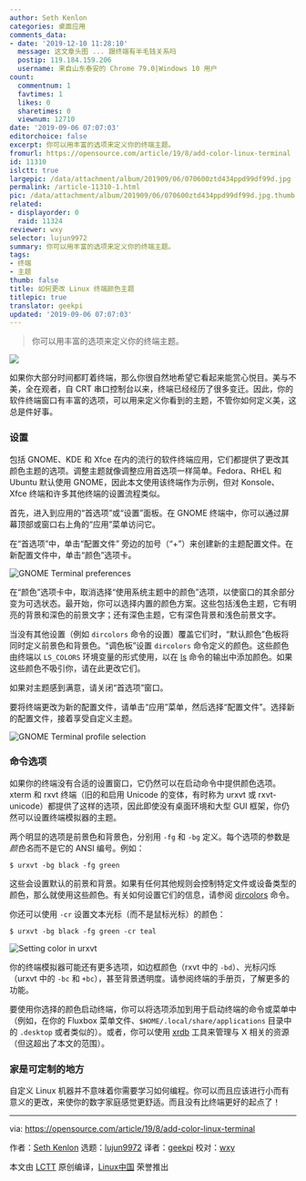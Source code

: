 ```yaml
---
author: Seth Kenlon
categories: 桌面应用
comments_data:
- date: '2019-12-10 11:28:10'
  message: 这文章头图 ... 跟终端有半毛钱关系吗
  postip: 119.184.159.206
  username: 来自山东泰安的 Chrome 79.0|Windows 10 用户
count:
  commentnum: 1
  favtimes: 1
  likes: 0
  sharetimes: 0
  viewnum: 12710
date: '2019-09-06 07:07:03'
editorchoice: false
excerpt: 你可以用丰富的选项来定义你的终端主题。
fromurl: https://opensource.com/article/19/8/add-color-linux-terminal
id: 11310
islctt: true
largepic: /data/attachment/album/201909/06/070600ztd434ppd99df99d.jpg
permalink: /article-11310-1.html
pic: /data/attachment/album/201909/06/070600ztd434ppd99df99d.jpg.thumb.jpg
related:
- displayorder: 0
  raid: 11324
reviewer: wxy
selector: lujun9972
summary: 你可以用丰富的选项来定义你的终端主题。
tags:
- 终端
- 主题
thumb: false
title: 如何更改 Linux 终端颜色主题
titlepic: true
translator: geekpi
updated: '2019-09-06 07:07:03'
---
```



> 
> 你可以用丰富的选项来定义你的终端主题。
> 
> 
> 


![](/data/attachment/album/201909/06/070600ztd434ppd99df99d.jpg)


如果你大部分时间都盯着终端，那么你很自然地希望它看起来能赏心悦目。美与不美，全在观者，自 CRT 串口控制台以来，终端已经经历了很多变迁。因此，你的软件终端窗口有丰富的选项，可以用来定义你看到的主题，不管你如何定义美，这总是件好事。


### 设置


包括 GNOME、KDE 和 Xfce 在内的流行的软件终端应用，它们都提供了更改其颜色主题的选项。调整主题就像调整应用首选项一样简单。Fedora、RHEL 和 Ubuntu 默认使用 GNOME，因此本文使用该终端作为示例，但对 Konsole、Xfce 终端和许多其他终端的设置流程类似。


首先，进入到应用的“首选项”或“设置”面板。在 GNOME 终端中，你可以通过屏幕顶部或窗口右上角的“应用”菜单访问它。


在“首选项”中，单击“配置文件” 旁边的加号（“+”）来创建新的主题配置文件。在新配置文件中，单击“颜色”选项卡。


![GNOME Terminal preferences](/data/attachment/album/201909/06/070706cxdvkdnzh0dxka6m.jpg "GNOME Terminal preferences")


在“颜色”选项卡中，取消选择“使用系统主题中的颜色”选项，以使窗口的其余部分变为可选状态。最开始，你可以选择内置的颜色方案。这些包括浅色主题，它有明亮的背景和深色的前景文字；还有深色主题，它有深色背景和浅色前景文字。


当没有其他设置（例如 `dircolors` 命令的设置）覆盖它们时，“默认颜色”色板将同时定义前景色和背景色。“调色板”设置 `dircolors` 命令定义的颜色。这些颜色由终端以 `LS_COLORS` 环境变量的形式使用，以在 [ls](https://opensource.com/article/19/7/master-ls-command) 命令的输出中添加颜色。如果这些颜色不吸引你，请在此更改它们。


如果对主题感到满意，请关闭“首选项”窗口。


要将终端更改为新的配置文件，请单击“应用”菜单，然后选择“配置文件”。选择新的配置文件，接着享受自定义主题。


![GNOME Terminal profile selection](/data/attachment/album/201909/06/070706gm0zscgzscf0f0qc.jpg "GNOME Terminal profile selection")


### 命令选项


如果你的终端没有合适的设置窗口，它仍然可以在启动命令中提供颜色选项。xterm 和 rxvt 终端（旧的和启用 Unicode 的变体，有时称为 urxvt 或 rxvt-unicode）都提供了这样的选项，因此即使没有桌面环境和大型 GUI 框架，你仍然可以设置终端模拟器的主题。


两个明显的选项是前景色和背景色，分别用 `-fg` 和 `-bg` 定义。每个选项的参数是*颜色名*而不是它的 ANSI 编号。例如：



```
$ urxvt -bg black -fg green
```

这些会设置默认的前景和背景。如果有任何其他规则会控制特定文件或设备类型的颜色，那么就使用这些颜色。有关如何设置它们的信息，请参阅 [dircolors](http://man7.org/linux/man-pages/man1/dircolors.1.html) 命令。


你还可以使用 `-cr` 设置文本光标（而不是鼠标光标）的颜色：



```
$ urxvt -bg black -fg green -cr teal
```

![Setting color in urxvt](/data/attachment/album/201909/06/070707w8q8lsllitbjtaoz.jpg "Setting color in urxvt")


你的终端模拟器可能还有更多选项，如边框颜色（rxvt 中的 `-bd`）、光标闪烁（urxvt 中的 `-bc` 和 `+bc`），甚至背景透明度。请参阅终端的手册页，了解更多的功能。


要使用你选择的颜色启动终端，你可以将选项添加到用于启动终端的命令或菜单中（例如，在你的 Fluxbox 菜单文件、`$HOME/.local/share/applications` 目录中的 `.desktop` 或者类似的）。或者，你可以使用 [xrdb](https://www.x.org/releases/X11R7.7/doc/man/man1/xrdb.1.xhtml) 工具来管理与 X 相关的资源（但这超出了本文的范围）。


### 家是可定制的地方


自定义 Linux 机器并不意味着你需要学习如何编程。你可以而且应该进行小而有意义的更改，来使你的数字家庭感觉更舒适。而且没有比终端更好的起点了！




---


via: <https://opensource.com/article/19/8/add-color-linux-terminal>


作者：[Seth Kenlon](https://opensource.com/users/seth) 选题：[lujun9972](https://github.com/lujun9972) 译者：[geekpi](https://github.com/geekpi) 校对：[wxy](https://github.com/wxy)


本文由 [LCTT](https://github.com/LCTT/TranslateProject) 原创编译，[Linux中国](https://linux.cn/) 荣誉推出
